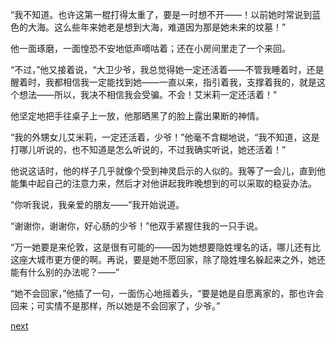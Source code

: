 
“我不知道。也许这第一棍打得太重了，要是一时想不开——！以前她时常说到蓝色的大海。这么些年来她老是想到大海，难道因为那是她未来的坟墓！”

他一面琢磨，一面惶恐不安地低声嘀咕着；还在小房间里走了一个来回。

“不过，”他又接着说，“大卫少爷，我总觉得她一定还活着——不管我睡着时，还是醒着时，我都相信我一定能找到她——一直以来，指引着我，支撑着我的，就是这个想法——所以，我决不相信我会受骗。不会！艾米莉一定还活着！”

他坚定地把手往桌子上一放，他那晒黑了的脸上露出果断的神情。

“我的外甥女儿艾米莉，一定还活着，少爷！”他毫不含糊地说，“我不知道，这是打哪儿听说的，也不知道是怎么听说的，不过我确实听说，她还活着！”

他说这话时，他的样子几乎就像个受到神灵启示的人似的。我等了一会儿，直到他能集中起自己的注意力来，然后才对他讲起我昨晚想到的可以采取的稳妥办法。

“你听我说，我亲爱的朋友——”我开始说道。

“谢谢你，谢谢你，好心肠的少爷！”他双手紧握住我的一只手说。

“万一她要是来伦敦，这是很有可能的——因为她想要隐姓埋名的话，哪儿还有比这座大城市更方便的啊。再说，要是她不愿回家，除了隐姓埋名躲起来之外，她还能有什么别的办法呢？——”

“她不会回家，”他插了一句，一面伤心地摇着头，“要是她是自愿离家的，那也许会回来；可实情不是那样，所以她是不会回家了，少爷。”

[next](page599.md)
